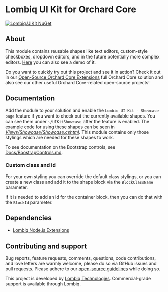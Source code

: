 # Lombiq UI Kit for Orchard Core



[![Lombiq.UIKit NuGet](https://img.shields.io/nuget/v/Lombiq.UIKit?label=Lombiq.UIKit)](https://www.nuget.org/packages/Lombiq.UIKit/)


## About

This module contains reusable shapes like text editors, custom-style checkboxes, dropdown editors, and in the future potentially more complex editors. [Here](https://www.youtube.com/watch?v=PONfn2K8AHg) you can also see a demo of it.

Do you want to quickly try out this project and see it in action? Check it out in our [Open-Source Orchard Core Extensions](https://github.com/Lombiq/Open-Source-Orchard-Core-Extensions) full Orchard Core solution and also see our other useful Orchard Core-related open-source projects!


## Documentation

Add the module to your solution and enable the `Lombiq UI Kit - Showcase page` feature if you want to check out the currently available shapes. You can see them under `~/UIKitShowcase` after the feature is enabled. The example code for using these shapes can be seen in *[Views/Showcase/Showcase.cshtml](Views/Showcase/Showcase.cshtml)*.
This module contains only those stylings which are needed for these shapes to work.

To see documentation on the Bootstrap controls, see [Docs/BoostrapControls.md](Docs/BoostrapControls.md).

### Custom class and id

For your own styling you can override the default class stylings, or you can create a new class and add it to the shape block via the `BlockClassName` parameter.

If it is needed to add an Id for the container block, then you can do that with the `BlockId` parameter.


## Dependencies
- [Lombiq Node.js Extensions](https://github.com/Lombiq/NodeJs-Extensions)


## Contributing and support

Bug reports, feature requests, comments, questions, code contributions, and love letters are warmly welcome, please do so via GitHub issues and pull requests. Please adhere to our [open-source guidelines](https://lombiq.com/open-source-guidelines) while doing so.

This project is developed by [Lombiq Technologies](https://lombiq.com/). Commercial-grade support is available through Lombiq.

